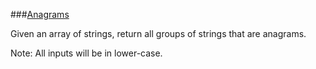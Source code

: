 ###[Anagrams](http://leetcode.com/onlinejudge#question_49)

Given an array of strings, return all groups of strings that are anagrams.

Note: All inputs will be in lower-case.